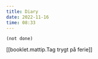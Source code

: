 ```yaml
---
title: Diary
date: 2022-11-16
time: 08:33
---
```


```tasks
(not done)
```

[[booklet.mattip.Tag trygt på ferie]]
